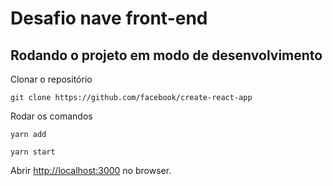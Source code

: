 # Desafio nave front-end

## Rodando o projeto em modo de desenvolvimento

Clonar o repositório

`git clone https://github.com/facebook/create-react-app`

Rodar os comandos

`yarn add`

`yarn start`

Abrir [http://localhost:3000](http://localhost:3000) no browser.
